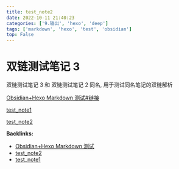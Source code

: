 ```yaml
---
title: test_note2
date: 2022-10-11 21:40:23
categories: ['9.输出', 'hexo', 'deep']
tags: ['markdown', 'hexo', 'test', 'obsidian']
top: False
---
```


# 双链测试笔记 3

双链测试笔记 3 和 双链测试笔记 2 同名, 用于测试同名笔记的双链解析

[Obsidian+Hexo Markdown 测试#链接](../cf5e875dd18a1a28fcad3f7d9ef0f7f956287483/#链接)

[test_note1](../a58ee0e911c1ffedefc347d0eac29b0f5fae0d41)

[test_note2](../a1051e510da0bf87d685c05b40001b7020d14a66)


**Backlinks:**

- [Obsidian+Hexo Markdown 测试](../cf5e875dd18a1a28fcad3f7d9ef0f7f956287483)
- [test_note2](../a1051e510da0bf87d685c05b40001b7020d14a66)
- [test_note1](../a58ee0e911c1ffedefc347d0eac29b0f5fae0d41)
